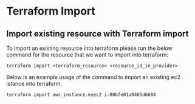 # Terraform Import

## Import existing resource with Terraform import

To import an existing resource into terraform please run the below command for the resource that we want to import into terraform:

```
terraform import <terraform_resource> <resource_id_in_provider>
```

Below is an example usage of the command to import an existing ec2 istance into terraform:

```
terraform import aws_instance.myec2 i-00bfe01a0465d6684
```